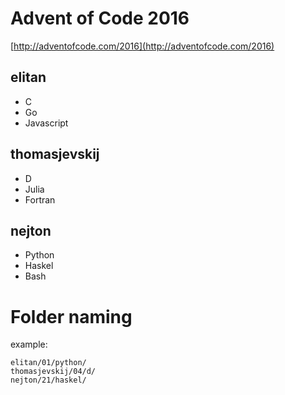 # Advent of Code 2016

[http://adventofcode.com/2016](http://adventofcode.com/2016)

## elitan

- C
- Go
- Javascript

## thomasjevskij

- D
- Julia
- Fortran

## nejton

- Python
- Haskel
- Bash


# Folder naming

example:

```
elitan/01/python/
thomasjevskij/04/d/
nejton/21/haskel/
```
